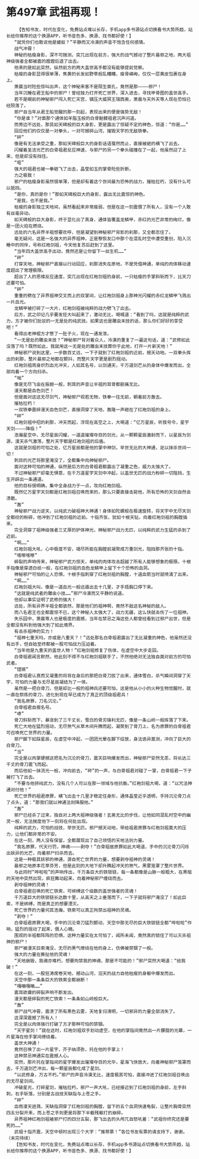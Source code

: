 # 第497章 武祖再现！
        【告知书友，时代在变化，免费站点难以长存，手机app多书源站点切换看书大势所趋，站长给你推荐的这个换源APP，听书音色多、换源、找书都好使！】
       “就凭你们也敢说他是蝼蚁？”平静而又冷漠的声音不饱含任何感情。
       战气冲霄！
       神秘的枯瘦身影，深不可揣测，突兀出现在前方，强大的战气撼动了整片最邪之地，两大祖神级强者全都被震的蹬蹬后退了出去。
       他来的是如此突然，纵然前方的两大盖世高手都没有能够提前觉察。
       枯瘦的身影显得很单薄，焦黄的长发如野草般乱糟糟，瘦骨嶙峋，仅仅一层黄皮包裹在身上。
       萧晨当时险些惊叫出声，这个神秘来客不是陌生面孔，竟然是那————邪尸！
       当年沉睡在君王船中的邪尸！曾经独力打开死亡世界，深入进去，寻找甲骨图的盖世高手。
       若不是眼前的神秘邪尸闯入死亡天宫，镇压大威冥王瑞西奥，萧晨与天外天等人现在恐怕已经陨落了。
       邪尸自当年从君王船觉醒的那一刻起，表现出来的便是强势无敌！
       “你是谁？”对面那个通体如羊脂玉般的白骨骷髅祖君沉声问道。
       而旁边不远处，那具如天碑般的巨大身影，更是露出了惊疑不定的神色，惊道：“你是……”
       回应他们的仅仅是一对拳头，一对可撼碎山河，摧毁天宇的无敌铁拳。
       “砰”
       像是有无法承受之重，那如天碑般巨大的身影话语戛然而止，直接被砸的横飞了出去。
       闪耀着圣洁光芒的白骨祖君反应神速，与邪尸的另一个拳头碰撞在了一起，他虽然迎了上来，但是却没有挡住。
       “哐”
       强大的祖君也被一拳砸飞了出去，晶莹如玉的掌骨险些折断。
       力之极致！
       邪尸的枯瘦身影虽然很单薄，但是却有着这个世间最为恐怖的战力，摧枯拉朽，没有什么可以抵挡。
       “是你，真的是你！”那如天碑般巨大的身影，露出无比震惊的神色。
       “是我，也不是我。”
       枯瘦的身影独立天地间，虽然看起来非常瘦弱，但是在这一刻震慑了所有人，没有一个人敢有丝毫异动。
       如天碑般的巨大身影，终于显化出了真身，通体皆覆盖龙鳞甲，赤红的光芒非常的绚烂，像是一团火焰在燃烧。
       远处的六名异界半祖想要欢呼，但是凝望到神秘邪尸背影的刹那，又全都忍住了。
       毫无疑问，这是一名强大的异界祖神，正是黎恢友口中那个在混乱时空中遭受重创，陷入沉睡中的同伴，号称红袍剑祖，今天他复苏后赶到了这里。
       “当年四大盖世高手出动，竟然还是让你留下一丝生机……”
       “砰”
       打穿天地，神秘邪尸直接以行动回应，刹那消失在原地，不是凭借神通，单纯的肉体移动速度超出了常理极限。
       超出了人的思维反应速度，突兀出现在红袍剑祖的身前，一只枯瘦的手掌斜斩而下，比天刀还要可怕。
       “砰”
       重重的劈在了异界祖神交叉而上的双掌间，让红袍剑祖身上那神光闪耀的赤红龙鳞甲飞溅出一片血光。
       龙鳞甲被打碎了一大片，红袍剑祖被纯粹的战力劈飞了出去。
       后方，武之印记几乎要发狂大叫起来了，激动无比，喝喊道：“看到了吗，这就是纯粹的武力，方才被你们批驳的一无是处的纯武技。如果这也是雕虫末技的话，那么你们好好的享受吧！”
       看得出老神棍方才憋了一肚子火，现在一通发泄。
       “一无是处的雕虫末技？”神秘邪尸背对着众人，冷漠的重复了一遍这句话，道：“武修如此没落了吗？既然如此，我就用这一无是处的雕虫末技葬你于此地，打开一片新天地！”
       神秘邪尸说到这里，一步数百丈远，一下子就到了红袍剑祖的近前，撼天动地。一双拳头挥出的刹那，整片最邪之地都在颤抖，而整片天宇更是剧烈摇动。
       红袍剑祖周身炽烈血光冲天，人如其名号，以剑通天，千万道剑芒从的身体中爆发而出，全部向着一个方向扫杀。
       “嗡”
       像是无尽飞虫在振翅一般，刺耳的声音让半祖的耳骨都剧痛无比。
       漫天都是血色剑芒！
       但是面对这这无尽剑气，神秘邪尸视若无物，铁拳一往无前，朝着前方轰去。
       摧枯拉朽！
       一双铁拳震碎漫天血色剑芒，直接洞穿了天地，轰隆一声砸在了红袍剑祖的身上。
       “砰”
       红袍剑祖中招的刹那，冲天而起，浮现在高空之上，大喝道：“亿万星辰，听我号令，星宇天剑————降临！”
       浩瀚星空中，无尽星辰闪耀，一道道璀璨夺目的剑光，从一颗颗星辰激射而下，以星辰为剑源，漫天杀气激荡，整片天宇都是红袍剑祖的后盾。
       这就是剑祖的可怕之处，亿万星辰都是他的掌中神剑，罕世无比的大神通，足以抹杀世间一切！
       刺目的光芒将那里淹没了，全都集中向神秘邪尸。
       面对这种可怕的神通，纵然是后方的白骨祖君都露出了凝重之色，威力太强大了。
       不过神秘邪尸却毫无惧意，在千万道星宇天剑中冲起，以盖世无匹的战力粉碎一切阻挡，生生开辟出一条通道。
       他的目标很明确，集中全身战力于一点，攻向红袍剑祖。
       既然亿万星宇天剑都是红袍剑祖召唤而来的，那么只要直接击毙他，所有恐怖的天剑自然会溃散。
       “轰”
       神秘邪尸战力逆天，以纯武力破祖神大神通！身体如陀螺般在极速旋转，将天宇中无尽天剑全都绞的粉碎，他冲到了红袍剑祖的近前。十指齐张，犹如十根天钻，向着红袍剑祖的胸膛插来。
       完全洞穿了祖神级强者三丈厚的护体神光，神秘邪尸战力无匹，以纯粹的武力生猛的杀到了近前。
       “啊……”
       红袍剑祖大吼，心中极度不安，竭尽所能在胸膛前凝聚成万重剑光，阻挡那齐张的十指。
       “喀嚓喀嚓”
       碎裂的声响传来，神秘邪尸武力惊天，单纯的肉体攻击超越了所有人能够想象的极限。十根手指像是穿透白纸一般，在红袍剑祖的血色龙鳞甲上留下十个恐怖的血洞。
       神秘邪尸可怕的让人恐惧，十根手指刺穿了红袍剑祖的胸膛，十道血箭当时就喷涌了出来。
       “啊……”
       红袍剑祖大叫，像是一道血光一般远遁出去十几里，才手捂胸口停下来。
       “这就是纯武者的雕虫小技……”邪尸冷漠而又平静的说道。
       但却以事实证明了武修的强大！
       远处，所有异界半祖全都骇然，那是他们的祖神啊，竟然不敌这名神秘的敌人。
       而八名君王也全都震惊不已，这个神秘人太强大了，战力无疆，这么快就击伤了一位祖神。
       失乐园中，萧晨等人也是极度的震撼，当年在禁忌之海这些人都曾经看到过邪尸出世，但是全都没有料到他强大到了如此境界。
       有击杀祖神的实力！
       “祖神七重天吗，亦或是八重天？！”远处那名白骨祖君露出了无比凝重的神色，他虽然还没有出手，但自始至终都被一股可怕战力压迫着。
       “当年他是九重天的盖世人物！”红袍剑祖修复了伤体，在虚空中大步走回。
       白骨祖君闻言默然，他此刻不得不与红袍剑祖联手了，不然他绝对无法独自面对前方的可怕武者。
       “铿锵”
       白骨祖君认真而又凝重的将背在身后的那把白骨刀拔了出来，通体雪白，杀气瞬间洞穿了天宇，可怕的力量与无尽星辰凝结为了一体。
       虽然是一把白骨刀，但是却比一般的祖神兵还要可怕，这是他从小小的火种生物觉醒时，就一直在祭炼的骨刀，进化到现在早已成为了真正的顶级祖君兵！
       “我名原罪，刀名沉沦。”
       白骨祖君自报名号。
       “哧”
       骨刀斜斩而下，暴涨到了三千丈长，雪白的骨刃锋利无匹，像是一条山岭一般挥落了下来。
       死亡大地在猛烈摇动，无尽煞气从草木间升腾而起，凝聚到了骨刀上，名为原罪的白骨祖君可召唤死亡世界的力量。
       邪尸脚下如踩星辰，在虚空中冲起，一团团光晕在脚下绽放，身法诡异莫测，冲向了巨大的白骨刀。
       “当”
       完全是以肉掌硬撼这把名为沉沦的骨刀，震天巨响爆发而出，神秘邪尸安然无恙，将长达三千丈的骨刀震飞而起。
       而后他如一抹流光一般，冲向前去，“砰”的一声，与白骨祖君对碰了一掌，白骨祖君一下子被打飞了出去。
       “不要与他拼纯武力，没有几个人可以在那一领域与他抗衡。”红袍剑祖大喝，道：“以咒法神通对付他！”
       死亡世界的祖君原罪，横飞出去十几里才稳定住身形，通体晶莹近乎透明，手持沉沦骨刀点了点头，道：“那我们就以神通法则降服他。”
       “轰”
       邪尸已经杀了过来，独自对上两大祖神级强者！玄奥无比的步伐，让他如同混乱时空中的幽灵一般，无法揣度他下一刻将在何处出现。
       纯粹的武力，可怕的战技，举世无匹。邪尸撼天动地，带给祖君原罪与红袍剑祖莫大的压力，让他们都非常的不安。
       在这一刻，两人没有保留，全都展现出了自己领悟的天地法则力量。
       “我名原罪，代天行罚，神魂————剥夺！”白骨祖居原罪如此大喝道，手中的沉沦骨刀闪烁出妖异的光芒，向着邪尸扫杀而去。
       这是一种极其妖邪的神通，源自死亡世界的力量，想要剥夺祖神的灵魂！
       最邪之地原本花草芬芳，但是此刻的大地下却升腾起冲天的煞气，黑雾笼罩了整片世界。
       与此同时“哗啦啦”的声响传出，千万条巨大的铁锁链，每一条都像是山脉一般粗大，在黑暗的天地中突然出现，疯狂舞动起来，向着神秘邪尸缠绕而去。
       剥夺祖神的灵魂！
       白骨祖君召唤的死亡铁索，可绑缚这个级数的盖世强者的灵魂！
       千万道巨大的铁锁链长达数十里，从高天之上垂落而下，一下子就将邪尸淹没了！如此巨索，不是绑缚，而是真正的想要湮灭。
       死亡世界的力量何其浩瀚，铁索可以真正拘禁出祖神的灵魂。
       “剥夺！”
       白骨祖君原罪大喝，手中的沉沦骨刀猛烈颤动，天空中那无尽的巨大铁锁链全都“哗啦啦”作响，猛烈的摇动了起来，慑人心魄。
       围观的半祖都阵阵的恐惧，这种力量实在太可怕了，闻所未闻，竟然真的锁住了可以灭杀祖神的邪尸！
       邪尸被漫天巨索淹没，无尽的黑气缭绕在他的身上，仿佛被禁锢了一般。
       强大的力量在撕扯他的灵魂！
       “天地崩毁，我魂亦难朽，想要拘禁我的神魂，那是不可能的！”邪尸突然大喝道：“给我破！”
       在这一刻，一股狂涛席卷天地，撼动山河，滔天的战力自他枯瘦的身躯中爆发而出。
       天空中那一条条巨大的铁索全都崩断！
       “嘎嘣嘎嘣……”
       震耳欲聋的碎裂声响不断发出。
       漫天都是碎裂的死亡铁索！一条条如山岭般巨大。
       “轰”
       邪尸战气冲霄，震溃了所有黑色云雾，天地复归清明，一切邪异的力量全部消失了。
       这深深震撼了所有人！
       完全是以肉体强行打破了方才那种可怕的禁锢。
       “天宇星剑！”就在这时，红袍剑祖双手划动虚空，在他的掌指间竟然出一片朦胧的光幕，一片星海在他手掌间缭绕着。
       盖世大神通！
       竟然召唤了出一片星宇，芥子纳须弥，托在他的手掌上！
       这种禁忌神通实在震撼人心。
       突然，那片托在掌指间的星宇爆发出璀璨夺目的光华，星海飞快放大，向着神秘邪尸笼罩而去，千万道剑芒冲出，每一颗星辰都化成了星剑。
       “以武修身，万古不朽。”邪尸的声音冷漠无比，速度极其可怕，直接冲进了红袍剑祖召唤出的无尽星剑间。
       冲破星光，打碎星剑，摧枯拉朽，邪尸一声大吼，已经接近到了红袍剑祖的身前，左手斜刺，右手斩落，分别是古战技天缺指与上苍之手。
       “砰”
       血雨漫天迸溅，天缺指洞穿了红袍剑祖的胸膛，留下的五个血洞快速龟裂，让整片胸骨突然四五分裂开来，而上苍之手则更是将那下半截残躯打的崩碎。
       异界祖神红袍剑祖被邪尸打的四分五裂，那飞出去的头颅兀自怒吼着：“武祖你终究还是要死的……”
       武祖十指齐震，天空中顿时出现三个大字：“推荐票！”各位书友有票的请支持下，谢谢。（未完待续）
       【告知书友，时代在变化，免费站点难以长存，手机app多书源站点切换看书大势所趋，站长给你推荐的这个换源APP，听书音色多、换源、找书都好使！】